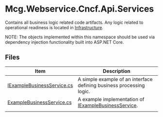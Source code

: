 # Mcg.Webservice.Cncf.Api.Services

Contains all business logic related code artifacts. Any logic related to operational readiness is located in [Infrastructure](../Infrastructure/Readme.md).

NOTE: The objects implemented within this namespace should be used via dependency injection functionality built into ASP.NET Core.

## Files

| **Item**                                                   | **Description**                                                                      |
| ---------------------------------------------------------- | ------------------------------------------------------------------------------------ |
| [IExampleBusinessService.cs](./IExampleBusinessService.cs) | A simple example of an interface defining business processing logic.                 |
| [ExampleBusinessService.cs](./ExampleBusinessService.cs)   | A example implementation of [IExampleBusinessService](./IExampleBusinessService.cs). |
|                                                            |                                                                                      |
